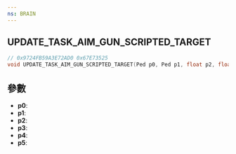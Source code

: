 ```yaml
---
ns: BRAIN
---
```

## UPDATE_TASK_AIM_GUN_SCRIPTED_TARGET

```c
// 0x9724FB59A3E72AD0 0x67E73525
void UPDATE_TASK_AIM_GUN_SCRIPTED_TARGET(Ped p0, Ped p1, float p2, float p3, float p4, BOOL p5);
```


## 參數
* **p0**: 
* **p1**: 
* **p2**: 
* **p3**: 
* **p4**: 
* **p5**: 

